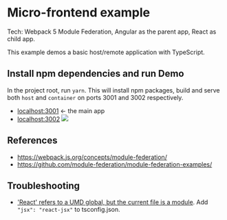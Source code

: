 # Micro-frontend example

Tech: Webpack 5 Module Federation, Angular as the parent app, React as child app.

This example demos a basic host/remote application with TypeScript.

## Install npm dependencies and run Demo

In the project root, run `yarn`. This will install npm packages, build and serve both `host` and `container` on ports 3001 and 3002 respectively.

- [localhost:3001](http://localhost:3001/) <- the main app
- [localhost:3002](http://localhost:3002/)
  <img src="https://ssl.google-analytics.com/collect?v=1&t=event&ec=email&ea=open&t=event&tid=UA-120967034-1&z=1589682154&cid=ae045149-9d17-0367-bbb0-11c41d92b411&dt=ModuleFederationExamples&dp=/email/TypeScript">

## References
- https://webpack.js.org/concepts/module-federation/
- https://github.com/module-federation/module-federation-examples/

## Troubleshooting
- ['React' refers to a UMD global, but the current file is a module](https://stackoverflow.com/questions/64656055/react-refers-to-a-umd-global-but-the-current-file-is-a-module). Add `"jsx": "react-jsx"` to tsconfig.json.
